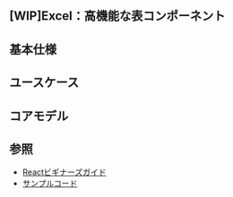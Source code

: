 [WIP]Excel：高機能な表コンポーネント
---

## 基本仕様

## ユースケース

## コアモデル

## 参照
+ [Reactビギナーズガイド](https://www.oreilly.co.jp/books/9784873117881/)
+ [サンプルコード](https://github.com/stoyan/reactbook)

